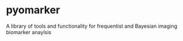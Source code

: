 # pyomarker
A library of tools and functionality for frequentist and Bayesian imaging biomarker anaylsis
